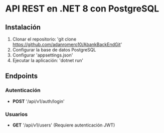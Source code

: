 # API REST en .NET 8 con PostgreSQL

## Instalación
1. Clonar el repositorio: 'git clone https://github.com/adanromero10/AbankBackEndGit'
2. Configurar la base de datos PostgreSQL
3. Configurar 'appsettings.json'
4. Ejecutar la aplicación: 'dotnet run'

## Endpoints
### Autenticación
- **POST** '/api/v1/auth/login'

### Usuarios
- **GET** '/api/v1/users' (Requiere autenticación JWT)
